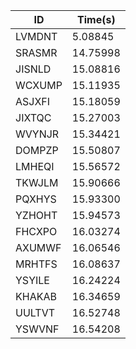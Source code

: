 |ID|Time(s)|
|-|-|
|LVMDNT|5.08845|
|SRASMR|14.75998|
|JISNLD|15.08816|
|WCXUMP|15.11935|
|ASJXFI|15.18059|
|JIXTQC|15.27003|
|WVYNJR|15.34421|
|DOMPZP|15.50807|
|LMHEQI|15.56572|
|TKWJLM|15.90666|
|PQXHYS|15.93300|
|YZHOHT|15.94573|
|FHCXPO|16.03274|
|AXUMWF|16.06546|
|MRHTFS|16.08637|
|YSYILE|16.24224|
|KHAKAB|16.34659|
|UULTVT|16.52748|
|YSWVNF|16.54208|
